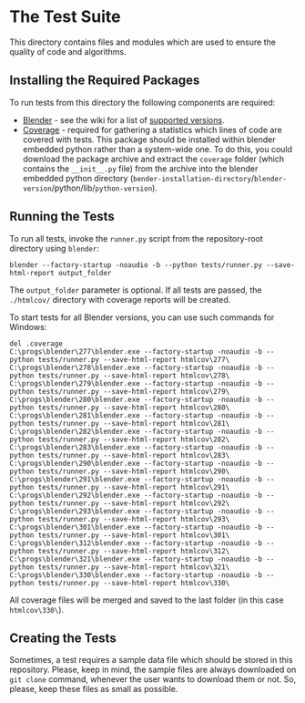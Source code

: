 # The Test Suite
This directory contains files and modules which are used to ensure the quality of code and algorithms.

## Installing the Required Packages
To run tests from this directory the following components are required:
- [Blender](http://www.blender.org/) - see the wiki for a list of [supported versions](https://github.com/PavelBlend/blender-xray/wiki#supported-blender-versions).
- [Coverage](https://pypi.python.org/pypi/coverage) - required for gathering a statistics which lines of code are covered with tests.
This package should be installed within blender embedded python rather than a system-wide one.
To do this, you could download the package archive and extract the `coverage` folder (which contains the `__init__.py` file) from the archive into the blender embedded python directory (`bender-installation-directory`/`blender-version`/python/lib/`python-version`).

## Running the Tests
To run all tests, invoke the `runner.py` script from the repository-root directory using `blender`:

```shell
blender --factory-startup -noaudio -b --python tests/runner.py --save-html-report output_folder
```
The `output_folder` parameter is optional. If all tests are passed, the `./htmlcov/` directory with coverage reports will be created.

To start tests for all Blender versions, you can use such commands for Windows:

```shell
del .coverage
C:\progs\blender\277\blender.exe --factory-startup -noaudio -b --python tests/runner.py --save-html-report htmlcov\277\
C:\progs\blender\278\blender.exe --factory-startup -noaudio -b --python tests/runner.py --save-html-report htmlcov\278\
C:\progs\blender\279\blender.exe --factory-startup -noaudio -b --python tests/runner.py --save-html-report htmlcov\279\
C:\progs\blender\280\blender.exe --factory-startup -noaudio -b --python tests/runner.py --save-html-report htmlcov\280\
C:\progs\blender\281\blender.exe --factory-startup -noaudio -b --python tests/runner.py --save-html-report htmlcov\281\
C:\progs\blender\282\blender.exe --factory-startup -noaudio -b --python tests/runner.py --save-html-report htmlcov\282\
C:\progs\blender\283\blender.exe --factory-startup -noaudio -b --python tests/runner.py --save-html-report htmlcov\283\
C:\progs\blender\290\blender.exe --factory-startup -noaudio -b --python tests/runner.py --save-html-report htmlcov\290\
C:\progs\blender\291\blender.exe --factory-startup -noaudio -b --python tests/runner.py --save-html-report htmlcov\291\
C:\progs\blender\292\blender.exe --factory-startup -noaudio -b --python tests/runner.py --save-html-report htmlcov\292\
C:\progs\blender\293\blender.exe --factory-startup -noaudio -b --python tests/runner.py --save-html-report htmlcov\293\
C:\progs\blender\301\blender.exe --factory-startup -noaudio -b --python tests/runner.py --save-html-report htmlcov\301\
C:\progs\blender\312\blender.exe --factory-startup -noaudio -b --python tests/runner.py --save-html-report htmlcov\312\
C:\progs\blender\321\blender.exe --factory-startup -noaudio -b --python tests/runner.py --save-html-report htmlcov\321\
C:\progs\blender\330\blender.exe --factory-startup -noaudio -b --python tests/runner.py --save-html-report htmlcov\330\
```

All coverage files will be merged and saved to the last folder (in this case `htmlcov\330\`).


## Creating the Tests
Sometimes, a test requires a sample data file which should be stored in this repository.
Please, keep in mind, the sample files are always downloaded on `git clone` command, whenever the user wants to download them or not.
So, please, keep these files as small as possible.
